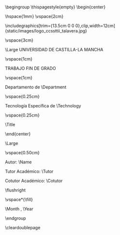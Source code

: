 \begingroup
\thispagestyle{empty}
\begin{center}

\hspace{1mm}
\vspace{2cm}

\includegraphics[trim={13.5cm 0 0 0},clip,width=12cm]{static/images/logo_ccssttii_talavera.jpg}

\vspace{3cm}

\Large
UNIVERSIDAD DE CASTILLA-LA MANCHA

\vspace{1cm}

TRABAJO FIN DE GRADO

\vspace{1cm}

Departamento de  \Department

\vspace{0.25cm}

Tecnología Específica de  \Technology

\vspace{0.25cm}

\Title

\end{center}

\Large

\vspace{0.50cm}

Autor:  \Name

Tutor Académico:  \Tutor

Cotutor Académico:  \Cotutor

\flushright

\vspace*{\fill}

\Month , \Year

\endgroup

\cleardoublepage


